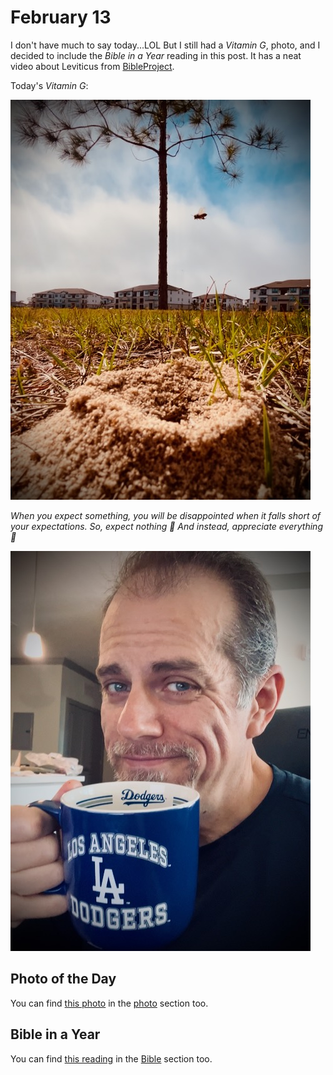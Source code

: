 # February 13

I don't have much to say today...LOL But I still had a *Vitamin G*, photo, and I decided to include the *Bible in a Year* reading in this post. It has a neat video about Leviticus from [BibleProject](https://bibleproject.com).

Today's *Vitamin G*:

![Anthill, bee, tree](./media/IMG_5760.jpeg)

*When you expect something, you will be disappointed when it falls short of your expectations. So, expect nothing 🤭 And instead, appreciate everything 🤗*

![Selfie](./media/IMG_6011.jpeg)

## Photo of the Day

<!--@include: @/photos/photo-a-day/2025/02/13.md{3,}-->

You can find [this photo](/photos/photo-a-day/2025/02/13) in the [photo](/photos/) section too.

## Bible in a Year

<!--@include: @/bible/plans/bible-in-a-year/02/13.md{3,}-->

You can find [this reading](/bible/plans/bible-in-a-year/02/13) in the [Bible](/bible/) section too.
